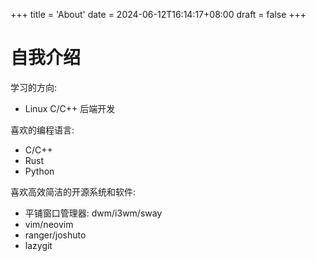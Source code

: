 +++
title = 'About'
date = 2024-06-12T16:14:17+08:00
draft = false
+++

# 自我介绍

学习的方向:
-   Linux C/C++ 后端开发

喜欢的编程语言:
-   C/C++
-   Rust
-   Python

喜欢高效简洁的开源系统和软件:
-   平铺窗口管理器: dwm/i3wm/sway
-   vim/neovim
-   ranger/joshuto
-   lazygit
